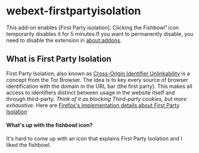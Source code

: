 # webext-firstpartyisolation

This add-on enables [First Party isolation]. Clicking the Fishbowl¹ icon
temporarily disables it for 5 minutes.If you want to permanently disable,
you need to disable the extension in [about:addons](about:addons).

## What is First Party Isolation ##
First Party Isolation, also known as
[Cross-Origin Identifier Unlinkability](https://www.torproject.org/projects/torbrowser/design/#identifier-linkability)
is a concept from the Tor Browser.
The idea is to key every source of browser identification with the domain
in the URL bar (the first party). This makes all access to identifiers
distinct between usage in the website itself and through third-party. *Think
of it as blocking Third-party cookies, but more exhaustive.*
Here are [Firefox's implementation details about First Party Isolation](https://wiki.mozilla.org/Security/FirstPartyIsolation)

#### What's up with the fishbowl icon?
It's hard to come up with an icon that explains First Party Isolation and
I liked the fishbowl. 